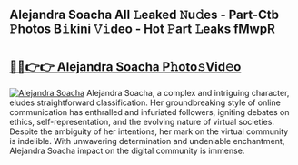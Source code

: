 ## Alejandra Soacha All 𝙻eaked 𝙽u𝚍es - Part-Ctb 𝙿hotos B𝚒kini 𝚅𝚒deo - Hot 𝙿art 𝙻eaks fMwpR

# <h2><a href="http://ld1nol.urlbe.top/?page=Alejandra+Soacha">🔗🔗👉👉 Alejandra Soacha P𝚑oto𝚜Vid𝚎o</a></h2>

[![Alejandra Soacha](https://i.imgur.com/eBuTRDB.gif)](http://ld1nol.urlbe.top/?page=Alejandra+Soacha)
Alejandra Soacha, a complex and intriguing character, eludes straightforward classification. Her groundbreaking style of online communication has enthralled and infuriated followers, igniting debates on ethics, self-representation, and the evolving nature of virtual societies. Despite the ambiguity of her intentions, her mark on the virtual community is indelible. With unwavering determination and undeniable enchantment, Alejandra Soacha impact on the digital community is immense.
